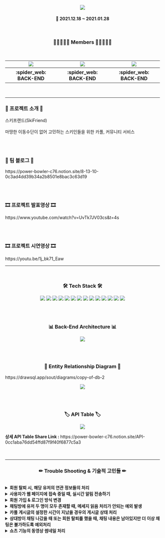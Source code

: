 <p align="center"><img src="https://user-images.githubusercontent.com/57797592/151089943-5fdc4edd-f643-4c6d-b00f-de6fb2101102.png" /></p>
<h4 align="center">📆 2021.12.18 ~ 2021.01.28</h4>
<br>

<h3 align="center"><b>👨🏻‍🤝‍👨🏻 Members 👨🏻‍🤝‍👨🏻</b></h3>
<br>
<table align="center">
    <tr>
        <td align="center">
        <a href="https://beomin-sd.tistory.com/"><img src="https://img.shields.io/badge/이현범-2DDC88?style=flat&logo=로고&logoColor=black"/></a>
        </td>
        <td align="center">
        <a href="https://diddl.tistory.com/"><img src="https://img.shields.io/badge/양성은-000AFF?style=flat&logo=로고&logoColor=white"/></a>
        </td>
        <td align="center">
        <a href=""><img src="https://img.shields.io/badge/최석영-D77EE9?style=flat&logo=로고&logoColor=white"/></a>
        </td>
    </tr>
    <tr>
        <th width="15%" align="center">:spider_web: BACK-END
        </th>
        <th width="15%" align="center">:spider_web: BACK-END
        </th>
        <th width="15%" align="center">:spider_web: BACK-END 
        </th>
    </tr>
</table>
<br>

---

<h3><b>🎫 프로젝트 소개 🎫</b></h3>
스키프랜드(SkiFriend)
<br><br>
마땅한 이동수단이 없어 고민하는 스키인들을 위한 
카풀, 커뮤니티 서비스

<br><br>
<h3><b>📣 팀 블로그 📣</b></h3>
https://power-bowler-c76.notion.site/8-13-10-0c3ad4dd39b34a2b8501e8bac3c63d19

<br><br>
<h3><b>🎞 프로젝트 발표영상 🎞</b></h3>
https://www.youtube.com/watch?v=UvTk7JV03cs&t=4s

<br><br>
<h3><b>🎞 프로젝트 시연영상 🎞</b></h3>
https://youtu.be/1j_bk71_Eaw

<br>

---

<br>
<h3 align="center"><b>🛠 Tech Stack 🛠</b></h3>
<p align="center">
<img src="https://img.shields.io/badge/github-181717?style=for-the-badge&logo=github&logoColor=white">
<img src="https://img.shields.io/badge/MySQL-005C84?style=for-the-badge&logo=mysql&logoColor=white">
<img src="https://img.shields.io/badge/Springboot-47?style=for-the-badge&logo=Springboot&logoColor=white"/>
<img src="https://img.shields.io/badge/Java-ED8B00?style=for-the-badge&logo=java&logoColor=white"/>
<img src="https://img.shields.io/badge/JWT-000000?style=for-the-badge&logo=JSON%20web%20tokens&logoColor=white">
<img src="https://img.shields.io/badge/Redis-FC5230?style=for-the-badge&logo=Redis&logoColor=white">
<img src="https://img.shields.io/badge/gradle-02303A?style=for-the-badge&logo=gradle&logoColor=white">
<img src="https://img.shields.io/badge/Amazon_AWS-FF9900?style=for-the-badge&logo=amazonaws&logoColor=white">
<img src="https://img.shields.io/badge/Notion-000000?style=for-the-badge&logo=notion&logoColor=white">
<img src="https://img.shields.io/badge/TravisCI-FC5230?style=for-the-badge&logo=TravisCI&logoColor=white">
<img src="https://img.shields.io/badge/CodeDepoly-1F497D?style=for-the-badge&logo=CodeDepoly&logoColor=white">
<img src="https://img.shields.io/badge/S3-FC5230?style=for-the-badge&logo=S3&logoColor=white">
<img src="https://img.shields.io/badge/Nginx-7DB249?style=for-the-badge&logo=Nginx&logoColor=white">
<img src="https://img.shields.io/badge/Ffmpeg-47?style=for-the-badge&logo=Ffmpeg&logoColor=white">

<br><br>
<h3 align="center"><b>📊 Back-End Architecture 📊</b></h3>
<p align="center"><img src="https://user-images.githubusercontent.com/57797592/151089797-b13eb41b-2dec-442b-972c-3354b4b92923.png" /></p>

<br><br>
<h3 align="center"><b>📢 Entity Relationship Diagram 📢</b></h3>
https://drawsql.app/sout/diagrams/copy-of-db-2
<p align="center"><img src="https://user-images.githubusercontent.com/57797592/150979510-53af4f2c-f80a-4731-a219-83957324f485.png" /></p>

<br><br>
<h3 align="center"><b>🏷 API Table 🏷</b></h3>
<p align="center"><img src="https://user-images.githubusercontent.com/57797592/150988559-408d5f15-3124-4483-b5c0-12ebd1f2160e.png" /></p>
<b>상세 API Table Share Link : </b> https://power-bowler-c76.notion.site/API-0cc1aba76dd54ffd87f9f40f6877c5a3
<br><br><br>

---

<h3 align="center"><b>✏ Trouble Shooting & 기술적 고민들 ✏</b></h3>
<br>
<details>
    <summary>
        <b>회원 탈퇴 시, 해당 유저의 연관 정보들의 처리</b>
    </summary>
해결 : 유저 연관 관계를 Id만 가지고 있는 식으로 약한 결합으로 만들어 준 뒤, 서비스 단에서 예외처리를 해주었다.
<br><b>자세히 보기 : https://power-bowler-c76.notion.site/Trouble-Shooting-e589ceeee9534c7894c0c655891e0785</b>
</details>

<details>
    <summary>
        <b>사용자가 웹 페이지에 접속 중일 때, 실시간 알림 전송하기</b>
    </summary>
해결 : 로그인 시, 웹 소켓을 연결하여 참여 중인 채팅 방에서 메세지가 오거나, 새로운 채팅 방이 생성되었을 경우 알림이 가도록 구현
<br><b>자세히 보기 : https://beomin-sd.tistory.com/380</b>
</details>

<details>
    <summary>
        <b>회원 가입 & 로그인 방식 변경</b>
    </summary>
해결 : 기존의 복잡한 회원가입 과정에서 소셜 로그인을 도입하여 가입 과정을 대폭 축소시켰다.
<br><b>자세히 보기 : https://diddl.tistory.com/157</b>
</details>

<details>
    <summary>
        <b>채팅방에 유저 두 명이 모두 존재할 때, 메세지 읽음 처리가 안되는 예외 발생</b>
    </summary>
해결 : 세션을 이용한 in, out 상태를 저장하여 in일 시, 메세지를 바로 읽음 상태로 변경
<br><b>자세히 보기 : https://indecisive-viscount-244.notion.site/9b752db72c7242ec83d632ce97b1dcbc</b>
</details>

<details>
    <summary>
        <b>카풀 게시글의 설정한 시간이 지났을 경우의 게시글 상태 처리</b>
    </summary>
해결 : 스케쥴러를 사용해 15분 마다 현재 시간과 설정 시간을 체크하여, 자동으로 카풀 게시글을 모집완료 상태로 변경.
<br><b>자세히 보기 : https://power-bowler-c76.notion.site/Trouble-Shooting-b3fa7f60e4704bd38287a78dd9376202</b>
</details>

<details>
    <summary>
        <b>상대방이 채팅 나갔을 때 또는 회원 탈퇴를 했을 때, 채팅 내용은 남아있지만 더 이상 채팅은 불가하도록 예외처리</b>
    </summary>
해결 : Chatroom 테이블에 active 컬럼을 추가하여 true일 경우만 채팅을 보낼 수 있도록 예외처리를 해줌
<br><b>자세히 보기 : https://beomin-sd.tistory.com/381</b>
</details>

<details>
    <summary>
        <b>쇼츠 기능의 동영상 썸네일 처리</b>
    </summary>
해결 : 1초 대의 프레임을 가져와서 썸네일 이미지로 저장한 후, 동영상과 함께 프론트로 전달
<br><b>자세히 보기 : https://beomin-sd.tistory.com/382</b>
</details>

